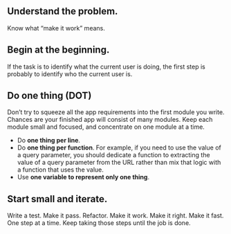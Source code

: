 ## Understand the problem.
Know what “make it work” means.

## Begin at the beginning.
If the task is to identify what the current user is doing, the first step is probably to identify who the current user is.

## Do one thing (DOT)
Don’t try to squeeze all the app requirements into the first module you write. Chances are your finished app will consist of many modules. Keep each module small and focused, and concentrate on one module at a time.

- Do **one thing per line**.
- Do **one thing per function**. For example, if you need to use the value of a query parameter, you should dedicate a function to extracting the value of a query parameter from the URL rather than mix that logic with a function that uses the value.
- Use **one variable to represent only one thing**. 

## Start small and iterate.
Write a test. Make it pass. Refactor. Make it work. Make it right. Make it fast. One step at a time. Keep taking those steps until the job is done.
